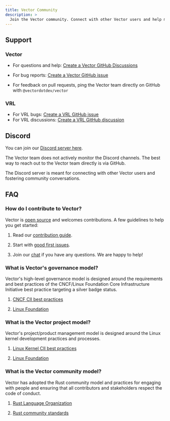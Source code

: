 ```yaml
---
title: Vector Community
description: >
  Join the Vector community. Connect with other Vector users and help make Vector better.
---
```


## Support

### Vector

* For questions and help: [Create a Vector GitHub Discussions][vector_discussions]

* For bug reports: [Create a Vector GitHub issue][vector_bug_report]
* For feedback on pull requests, ping the Vector team directly on GitHub with `@vectordotdev/vector`

### VRL

* For VRL bugs: [Create a VRL GitHub issue][vrl_bug_report]
* For VRL discussions: [Create a VRL GitHub discussion][vrl_discussion]


## Discord

You can join our [Discord server here][chat].

The Vector team does not actively monitor the Discord channels. The best way to reach out to the Vector team directly is via GitHub.

The Discord server is meant for connecting with other Vector users and fostering community conversations.

## FAQ

### How do I contribute to Vector?

Vector is [open source][oss] and welcomes contributions. A few guidelines to help you get started:

1. Read our [contribution guide][contribution].

2. Start with [good first issues][first_issues].

3. Join our [chat] if you have any questions. We are happy to help!

### What is Vector's governance model?

Vector's high-level governance model is designed around the requirements and best practices of the CNCF/Linux Foundation Core Infrastructure Initiative best practice targeting a silver badge status.

1. [CNCF CII best practices][cncf]

2. [Linux Foundation][lf]

### What is the Vector project model?

Vector's project/product management model is designed around the Linux kernel development practices and processes.

1. [Linux Kernel CII best practices][kernel]

2. [Linux Foundation][linux]

### What is the Vector community model?

Vector has adopted the Rust community model and practices for engaging with people and ensuring that all contributors and stakeholders respect the code of conduct.

1. [Rust Language Organization][rust_lang]

2. [Rust community standards][rust_community]

[chat]: https://chat.vector.dev

[cncf]: https://bestpractices.coreinfrastructure.org/en

[contribution]: https://github.com/vectordotdev/vector/blob/master/CONTRIBUTING.md

[first_issues]: https://github.com/vectordotdev/vector/contribute

[kernel]: https://bestpractices.coreinfrastructure.org/en/projects/34

[lf]: https://www.linuxfoundation.org

[linux]: https://www.kernel.org

[oss]: https://github.com/vectordotdev/vector

[rust_community]: https://www.rust-lang.org/community

[rust_lang]: https://www.rust-lang.org

[vector_discussions]: https://github.com/vectordotdev/vector/discussions/new?category=q-a

[vector_bug_report]: https://github.com/vectordotdev/vector/issues/new?assignees=&labels=type%3A+bug&projects=&template=bug.yml

[vrl_bug_report]: https://github.com/vectordotdev/vrl/issues/new?template=bug.yml

[vrl_discussion]: https://github.com/vectordotdev/vrl/discussions/new?category=q-a
